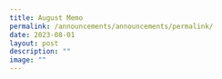 ```yaml
---
title: August Memo
permalink: /announcements/announcements/permalink/
date: 2023-08-01
layout: post
description: ""
image: ""
---
```

